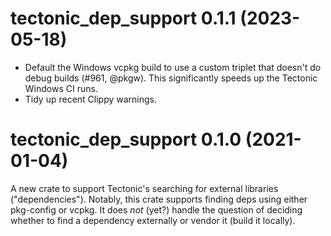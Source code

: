 # tectonic_dep_support 0.1.1 (2023-05-18)

- Default the Windows vcpkg build to use a custom triplet that doesn't
  do debug builds (#961, @pkgw). This significantly speeds up the
  Tectonic Windows CI runs.
- Tidy up recent Clippy warnings.


# tectonic_dep_support 0.1.0 (2021-01-04)

A new crate to support Tectonic's searching for external libraries
("dependencies"). Notably, this crate supports finding deps using either
pkg-config or vcpkg. It does *not* (yet?) handle the question of deciding
whether to find a dependency externally or vendor it (build it locally).
